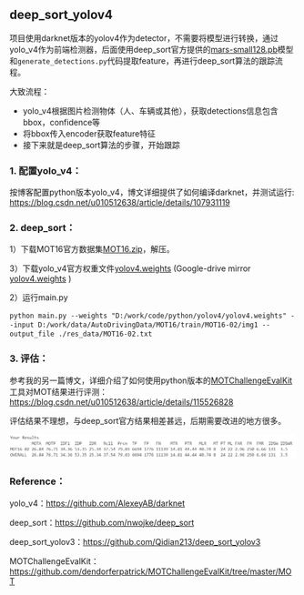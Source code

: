 ## deep_sort_yolov4

项目使用darknet版本的yolov4作为detector，不需要将模型进行转换，通过yolo_v4作为前端检测器，后面使用deep_sort官方提供的[mars-small128.pb](https://drive.google.com/open?id=18fKzfqnqhqW3s9zwsCbnVJ5XF2JFeqMp)模型和`generate_detections.py`代码提取feature，再进行deep_sort算法的跟踪流程。

大致流程：

- yolo_v4根据图片检测物体（人、车辆或其他），获取detections信息包含bbox，confidence等
- 将bbox传入encoder获取feature特征
- 接下来就是deep_sort算法的步骤，开始跟踪

### 1. 配置yolo_v4：

按博客配置python版本yolo_v4，博文详细提供了如何编译darknet，并测试运行: https://blog.csdn.net/u010512638/article/details/107931119



### 2. deep_sort：

1）下载MOT16官方数据集[MOT16.zip](https://motchallenge.net/data/MOT16.zip)，解压。

3）下载yolo_v4官方权重文件[yolov4.weights](https://github.com/AlexeyAB/darknet/releases/download/darknet_yolo_v3_optimal/yolov4.weights) (Google-drive mirror [yolov4.weights](https://drive.google.com/open?id=1cewMfusmPjYWbrnuJRuKhPMwRe_b9PaT) )

2）运行main.py

```
python main.py --weights "D:/work/code/python/yolov4/yolov4.weights" --input D:/work/data/AutoDrivingData/MOT16/train/MOT16-02/img1 --output_file ./res_data/MOT16-02.txt
```



### 3.  评估：

参考我的另一篇博文，详细介绍了如何使用python版本的[MOTChallengeEvalKit](https://github.com/dendorferpatrick/MOTChallengeEvalKit/tree/master/MOT)工具对MOT结果进行评测：https://blog.csdn.net/u010512638/article/details/115526828

评估结果不理想，与deep_sort官方结果相差甚远，后期需要改进的地方很多。

![image-20210408223047817](图表库/image-20210408223047817.png)



### Reference：

yolo_v4：https://github.com/AlexeyAB/darknet

deep_sort：https://github.com/nwojke/deep_sort

deep_sort_yolov3：https://github.com/Qidian213/deep_sort_yolov3

MOTChallengeEvalKit：https://github.com/dendorferpatrick/MOTChallengeEvalKit/tree/master/MOT
